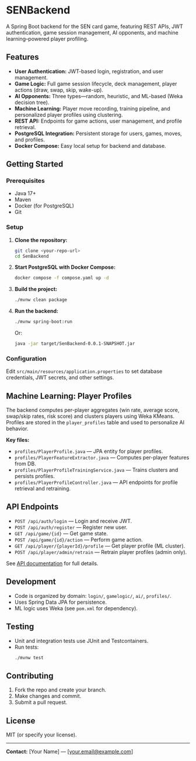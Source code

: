 # SENBackend

A Spring Boot backend for the SEN card game, featuring REST APIs, JWT authentication, game session management, AI opponents, and machine learning–powered player profiling.

## Features

- **User Authentication:** JWT-based login, registration, and user management.
- **Game Logic:** Full game session lifecycle, deck management, player actions (draw, swap, skip, wake-up).
- **AI Opponents:** Three types—random, heuristic, and ML-based (Weka decision tree).
- **Machine Learning:** Player move recording, training pipeline, and personalized player profiles using clustering.
- **REST API:** Endpoints for game actions, user management, and profile retrieval.
- **PostgreSQL Integration:** Persistent storage for users, games, moves, and profiles.
- **Docker Compose:** Easy local setup for backend and database.

## Getting Started

### Prerequisites

- Java 17+
- Maven
- Docker (for PostgreSQL)
- Git

### Setup

1. **Clone the repository:**
   ```sh
   git clone <your-repo-url>
   cd SenBackend
   ```

2. **Start PostgreSQL with Docker Compose:**
   ```sh
   docker compose -f compose.yaml up -d
   ```

3. **Build the project:**
   ```sh
   ./mvnw clean package
   ```

4. **Run the backend:**
   ```sh
   ./mvnw spring-boot:run
   ```
   Or:
   ```sh
   java -jar target/SenBackend-0.0.1-SNAPSHOT.jar
   ```

### Configuration

Edit `src/main/resources/application.properties` to set database credentials, JWT secrets, and other settings.

## Machine Learning: Player Profiles

The backend computes per-player aggregates (win rate, average score, swap/skip rates, risk score) and clusters players using Weka KMeans. Profiles are stored in the `player_profiles` table and used to personalize AI behavior.

**Key files:**
- `profiles/PlayerProfile.java` — JPA entity for player profiles.
- `profiles/PlayerFeatureExtractor.java` — Computes per-player features from DB.
- `profiles/PlayerProfileTrainingService.java` — Trains clusters and persists profiles.
- `profiles/PlayerProfileController.java` — API endpoints for profile retrieval and retraining.

## API Endpoints

- `POST /api/auth/login` — Login and receive JWT.
- `POST /api/auth/register` — Register new user.
- `GET /api/game/{id}` — Get game state.
- `POST /api/game/{id}/action` — Perform game action.
- `GET /api/player/{playerId}/profile` — Get player profile (ML cluster).
- `POST /api/player/admin/retrain` — Retrain player profiles (admin only).

See [API documentation](docs/) for full details.

## Development

- Code is organized by domain: `login/`, `gamelogic/`, `ai/`, `profiles/`.
- Uses Spring Data JPA for persistence.
- ML logic uses Weka (see `pom.xml` for dependency).

## Testing

- Unit and integration tests use JUnit and Testcontainers.
- Run tests:
  ```sh
  ./mvnw test
  ```

## Contributing

1. Fork the repo and create your branch.
2. Make changes and commit.
3. Submit a pull request.

## License

MIT (or specify your license).

---

**Contact:** [Your Name] — [your.email@example.com]




